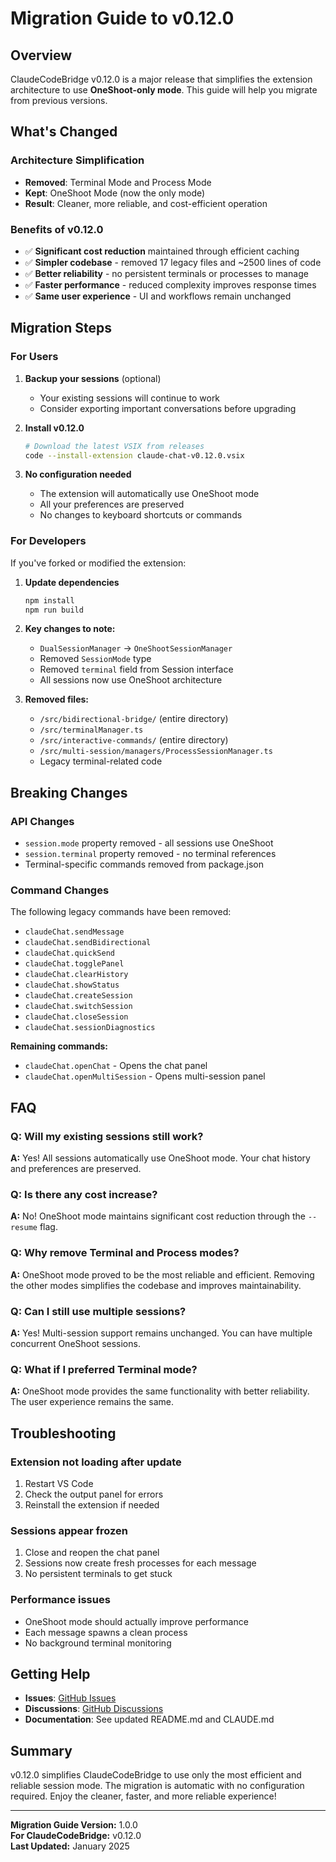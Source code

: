 # Migration Guide to v0.12.0

## Overview

ClaudeCodeBridge v0.12.0 is a major release that simplifies the extension architecture to use **OneShoot-only mode**. This guide will help you migrate from previous versions.

## What's Changed

### Architecture Simplification
- **Removed**: Terminal Mode and Process Mode
- **Kept**: OneShoot Mode (now the only mode)
- **Result**: Cleaner, more reliable, and cost-efficient operation

### Benefits of v0.12.0
- ✅ **Significant cost reduction** maintained through efficient caching
- ✅ **Simpler codebase** - removed 17 legacy files and ~2500 lines of code
- ✅ **Better reliability** - no persistent terminals or processes to manage
- ✅ **Faster performance** - reduced complexity improves response times
- ✅ **Same user experience** - UI and workflows remain unchanged

## Migration Steps

### For Users

1. **Backup your sessions** (optional)
   - Your existing sessions will continue to work
   - Consider exporting important conversations before upgrading

2. **Install v0.12.0**
   ```bash
   # Download the latest VSIX from releases
   code --install-extension claude-chat-v0.12.0.vsix
   ```

3. **No configuration needed**
   - The extension will automatically use OneShoot mode
   - All your preferences are preserved
   - No changes to keyboard shortcuts or commands

### For Developers

If you've forked or modified the extension:

1. **Update dependencies**
   ```bash
   npm install
   npm run build
   ```

2. **Key changes to note:**
   - `DualSessionManager` → `OneShootSessionManager`
   - Removed `SessionMode` type
   - Removed `terminal` field from Session interface
   - All sessions now use OneShoot architecture

3. **Removed files:**
   - `/src/bidirectional-bridge/` (entire directory)
   - `/src/terminalManager.ts`
   - `/src/interactive-commands/` (entire directory)
   - `/src/multi-session/managers/ProcessSessionManager.ts`
   - Legacy terminal-related code

## Breaking Changes

### API Changes
- `session.mode` property removed - all sessions use OneShoot
- `session.terminal` property removed - no terminal references
- Terminal-specific commands removed from package.json

### Command Changes
The following legacy commands have been removed:
- `claudeChat.sendMessage`
- `claudeChat.sendBidirectional`
- `claudeChat.quickSend`
- `claudeChat.togglePanel`
- `claudeChat.clearHistory`
- `claudeChat.showStatus`
- `claudeChat.createSession`
- `claudeChat.switchSession`
- `claudeChat.closeSession`
- `claudeChat.sessionDiagnostics`

**Remaining commands:**
- `claudeChat.openChat` - Opens the chat panel
- `claudeChat.openMultiSession` - Opens multi-session panel

## FAQ

### Q: Will my existing sessions still work?
**A:** Yes! All sessions automatically use OneShoot mode. Your chat history and preferences are preserved.

### Q: Is there any cost increase?
**A:** No! OneShoot mode maintains significant cost reduction through the `--resume` flag.

### Q: Why remove Terminal and Process modes?
**A:** OneShoot mode proved to be the most reliable and efficient. Removing the other modes simplifies the codebase and improves maintainability.

### Q: Can I still use multiple sessions?
**A:** Yes! Multi-session support remains unchanged. You can have multiple concurrent OneShoot sessions.

### Q: What if I preferred Terminal mode?
**A:** OneShoot mode provides the same functionality with better reliability. The user experience remains the same.

## Troubleshooting

### Extension not loading after update
1. Restart VS Code
2. Check the output panel for errors
3. Reinstall the extension if needed

### Sessions appear frozen
1. Close and reopen the chat panel
2. Sessions now create fresh processes for each message
3. No persistent terminals to get stuck

### Performance issues
- OneShoot mode should actually improve performance
- Each message spawns a clean process
- No background terminal monitoring

## Getting Help

- **Issues**: [GitHub Issues](https://github.com/OleynikAleksandr/claude-chat-extension/issues)
- **Discussions**: [GitHub Discussions](https://github.com/OleynikAleksandr/claude-chat-extension/discussions)
- **Documentation**: See updated README.md and CLAUDE.md

## Summary

v0.12.0 simplifies ClaudeCodeBridge to use only the most efficient and reliable session mode. The migration is automatic with no configuration required. Enjoy the cleaner, faster, and more reliable experience!

---

**Migration Guide Version:** 1.0.0  
**For ClaudeCodeBridge:** v0.12.0  
**Last Updated:** January 2025